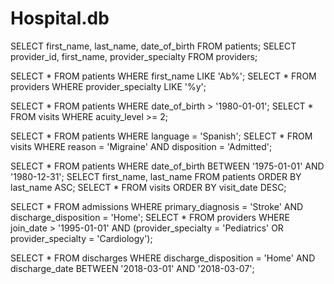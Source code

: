 # Hospital.db
SELECT first_name, last_name, date_of_birth FROM patients;
SELECT provider_id, first_name, provider_specialty FROM providers;

SELECT * FROM patients WHERE first_name LIKE 'Ab%';
SELECT * FROM providers WHERE provider_specialty LIKE '%y';

SELECT * FROM patients WHERE date_of_birth > '1980-01-01';
SELECT * FROM visits WHERE acuity_level >= 2;

SELECT * FROM patients WHERE language = 'Spanish';
SELECT * FROM visits WHERE reason = 'Migraine' AND disposition = 'Admitted';

SELECT * FROM patients WHERE date_of_birth BETWEEN '1975-01-01' AND '1980-12-31';
SELECT first_name, last_name FROM patients ORDER BY last_name ASC;
SELECT * FROM visits ORDER BY visit_date DESC;

SELECT * FROM admissions WHERE primary_diagnosis = 'Stroke' AND discharge_disposition = 'Home';
SELECT * FROM providers WHERE join_date > '1995-01-01' AND (provider_specialty = 'Pediatrics' OR provider_specialty = 'Cardiology');

SELECT * FROM discharges WHERE discharge_disposition = 'Home' AND discharge_date BETWEEN '2018-03-01' AND '2018-03-07';


